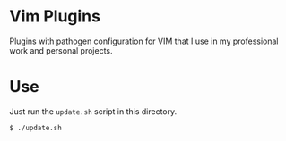 # Vim Plugins
Plugins with pathogen configuration for VIM that I use in my professional work and personal projects.

# Use

Just run the `update.sh` script in this directory.

```
$ ./update.sh
```

